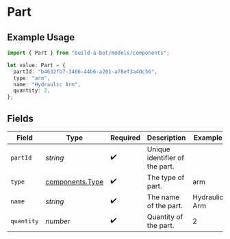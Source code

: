 # Part

## Example Usage

```typescript
import { Part } from "build-a-bot/models/components";

let value: Part = {
  partId: "b4632fb7-3406-44b6-a201-a78ef3a40c56",
  type: "arm",
  name: "Hydraulic Arm",
  quantity: 2,
};
```

## Fields

| Field                                              | Type                                               | Required                                           | Description                                        | Example                                            |
| -------------------------------------------------- | -------------------------------------------------- | -------------------------------------------------- | -------------------------------------------------- | -------------------------------------------------- |
| `partId`                                           | *string*                                           | :heavy_check_mark:                                 | Unique identifier of the part.                     |                                                    |
| `type`                                             | [components.Type](../../models/components/type.md) | :heavy_check_mark:                                 | The type of part.                                  | arm                                                |
| `name`                                             | *string*                                           | :heavy_check_mark:                                 | The name of the part.                              | Hydraulic Arm                                      |
| `quantity`                                         | *number*                                           | :heavy_check_mark:                                 | Quantity of the part.                              | 2                                                  |